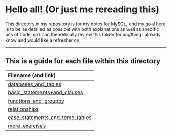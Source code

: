 # Hello all! (Or just me rereading this)

This directory in my repository is for my notes for MySQL, and my goal here is to be as detailed as possible with both explanations as well as specific bits of code, so I can theoretically review this folder for anything I already know and would like a refresher on.

---

## This is a guide for each file within this directory

|**Filename (and link)**|
|:---------|
|[databases_and_tables](https://github.com/shawn-brown12/lesson_walkthroughs/blob/main/SQL/databases_and_tables.ipynb)|
|[basic_statements+and_clauses](https://github.com/shawn-brown12/lesson_walkthroughs/blob/main/SQL/basic_statements_and_clauses.ipynb)|
|[functions_and_groupby](https://github.com/shawn-brown12/lesson_walkthroughs/blob/main/SQL/functions_and_groupby.ipynb)|
|[relationships](https://github.com/shawn-brown12/lesson_walkthroughs/blob/main/SQL/relationships.ipynb)|
|[case_statements_and_temp_tables](https://github.com/shawn-brown12/lesson_walkthroughs/blob/main/SQL/case_statements_and_temp_tables.ipynb)|
|[more_exercises](https://github.com/shawn-brown12/lesson_walkthroughs/blob/main/SQL/more_exercises.ipynb)|